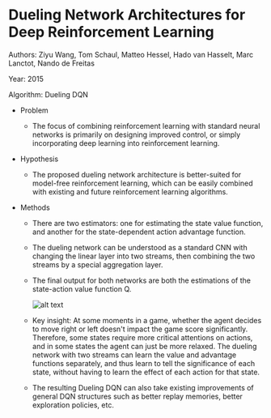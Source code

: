# Dueling Network Architectures for Deep Reinforcement Learning

Authors: Ziyu Wang, Tom Schaul, Matteo Hessel, Hado van Hasselt, Marc Lanctot, Nando de Freitas

Year: 2015

Algorithm: Dueling DQN

- Problem

  - The focus of combining reinforcement learning with standard neural networks is primarily on designing improved control, or simply incorporating deep learning into reinforcement learning.

- Hypothesis

  - The proposed dueling network architecture is better-suited for model-free reinforcement learning, which can be easily combined with existing and future reinforcement learning algorithms.

- Methods

  - There are two estimators: one for estimating the state value function, and another for the state-dependent action advantage function. 

  - The dueling network can be understood as a standard CNN with changing the linear layer into two streams, then combining the two streams by a special aggregation layer.

  - The final output for both networks are both the estimations of the state-action value function Q.

    ![alt text](https://github.com/RPC2/DRL_paper_summary/blob/master/pic/003_1.png)

  - Key insight:  At some moments in a game, whether the agent decides to move right or left doesn't impact the game score significantly. Therefore, some states require more critical attentions on actions, and in some states the agent can just be more relaxed. The dueling network with two streams can learn the value and advantage functions separately, and thus learn to tell the significance of each state, without having to learn the effect of each action for that state.

  - The resulting Dueling DQN can also take existing improvements of general DQN structures such as better replay memories, better exploration policies, etc.